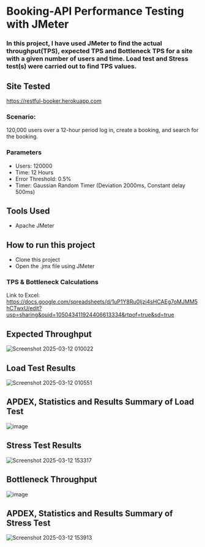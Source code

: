 # Booking-API Performance Testing with JMeter
### In this project, I have used JMeter to find the actual throughput(TPS), expected TPS and Bottleneck TPS for a site with a given number of users and time. Load test and Stress test(s) were carried out to find TPS values.

## Site Tested
https://restful-booker.herokuapp.com

### Scenario:
120,000 users over a 12-hour period log in, create a booking, and search for the
booking. 

### Parameters
- Users: 120000
- Time: 12 Hours
- Error Threshold: 0.5%
- Timer: Gaussian Random Timer (Deviation 2000ms, Constant delay 500ms)

## Tools Used
  - Apache JMeter

## How to run this project
- Clone this project
- Open the .jmx file using JMeter

### TPS & Bottleneck Calculations 
Link to Excel: https://docs.google.com/spreadsheets/d/1uP1Y8Ru0Ijzi4sHCAEg7oMJMM5hCTwxU/edit?usp=sharing&ouid=105043411924406613334&rtpof=true&sd=true

## Expected Throughput
![Screenshot 2025-03-12 010022](https://github.com/user-attachments/assets/e1ec2fb6-d29b-4141-ba9c-9e5ba0614cf3)

## Load Test Results 
![Screenshot 2025-03-12 010551](https://github.com/user-attachments/assets/9c350f11-5caf-44ff-8243-9658ba68d6cd)

## APDEX, Statistics and Results Summary of Load Test
![image](https://github.com/user-attachments/assets/c993529b-95f3-4ecd-ac00-f2081c5ec57f)

## Stress Test Results
![Screenshot 2025-03-12 153317](https://github.com/user-attachments/assets/e23602a5-9269-4492-aef2-3771c7431649)

## Bottleneck Throughput
![image](https://github.com/user-attachments/assets/d41f0901-899e-430c-bb23-c4ee55e03ad3)




## APDEX, Statistics and Results Summary of Stress Test
![Screenshot 2025-03-12 153913](https://github.com/user-attachments/assets/7ed9d97b-8299-4ea7-ae2b-743dbd75ce9a)





